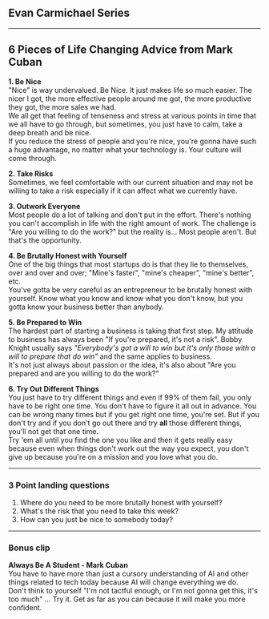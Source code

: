 ## Evan Carmichael Series

---
## 6 Pieces of Life Changing Advice from Mark Cuban

**1. Be Nice**  
"Nice" is way undervalued. Be Nice. It just makes life so much easier. The nicer I got, the more effective people around me got, the more productive they got, the more sales we had.  
We all get that feeling of tenseness and stress at various points in time that we all have to go through, but sometimes, you just have to calm, take a deep breath and be nice.  
If you reduce the stress of people and you're nice, you're gonna have such a huge advantage, no matter what your technology is. Your culture will come through.

**2. Take Risks**  
Sometimes, we feel comfortable with our current situation and may not be willing to take a risk especially if it can affect what we currently have.

**3. Outwork Everyone**  
Most people do a lot of talking and don't put in the effort. There's nothing you can't accomplish in life with the right amount of work. The challenge is "Are you willing to do the work?" but the reality is... Most people aren't. But that's the opportunity.  

**4. Be Brutally Honest with Yourself**  
One of the big things that most startups do is that they lie to themselves, over and over and over; "Mine's faster", "mine's cheaper", "mine's better", etc.  
You've gotta be very careful as an entrepreneur to be brutally honest with yourself. Know what you know and know what you don't know, but you gotta know your business better than anybody.  

**5. Be Prepared to Win**  
The hardest part of starting a business is taking that first step. My attitude to business has always been "If you're prepared, it's not a risk". Bobby Knight usually says *"Everybody's got a will to win but it's only those with a will to prepare that do win"* and the same applies to business.  
It's not just always about passion or the idea, it's also about "Are you prepared and are you willing to do the work?"

**6. Try Out Different Things**  
You just have to try different things and even if 99% of them fail, you only have to be right one time. You don't have to figure it all out in advance.
You can be wrong many times but if you get right one time, you're set. But if you don't try and if you don't go out there and try **all** those different things, you'll not get that one time.  
Try 'em all until you find the one you like and then it gets really easy because even when things don't work out the way you expect, you don't give up because you're on a mission and you love what you do.  

---
### 3 Point landing questions
1. Where do you need to be more brutally honest with yourself?
2. What's the risk that you need to take this week?
3. How can you just be nice to somebody today?
---
### Bonus clip
**Always Be A Student - Mark Cuban**  
You have to have more than just a cursory understanding of AI and other things related to tech today because AI will change everything we do.  
Don't think to yourself "I'm not tactful enough, or I'm not gonna get this, it's too much" ... Try it. Get as far as you can because it will make you more confident. 
